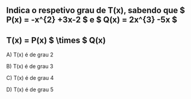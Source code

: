 ## Indica o respetivo grau de T(x), sabendo que $ P(x) = -x^{2} +3x-2 $ e $ Q(x) = 2x^{3} -5x $ 

##   T(x) = P(x) $ \times $ Q(x) 

A)  T(x) é de grau 2  

B)  T(x) é de grau 3  

C)  T(x) é de grau 4  

D)  T(x) é de grau 5  

